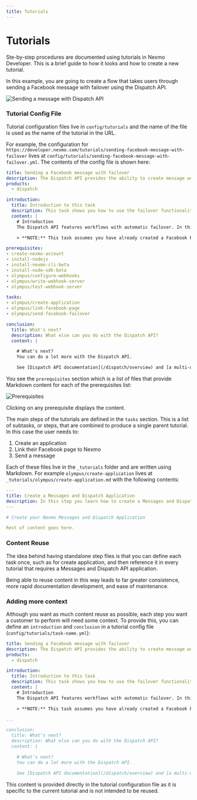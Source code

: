 ```yaml
---
title: Tutorials
---
```


# Tutorials

Ste-by-step procedures are documented using tutorials in Nexmo Developer. This is a brief guide to how it looks and how to create a new tutorial.

In this example, you are going to create a flow that takes users through sending a Facebook message with failover using the Dispatch API.

![Sending a message with Dispatch API](/assets/images/contributing/task-example.png)

### Tutorial Config File

Tutorial configuration files live in `config/tutorials` and the name of the file is used as the name of the tutorial in the URL.

For example, the configuration for `https://developer.nexmo.com/tutorials/sending-facebook-message-with-failover` lives at `config/tutorials/sending-facebook-message-with-failover.yml`. The contents of the config file is shown here:

```yaml
title: Sending a Facebook message with failover
description: The Dispatch API provides the ability to create message workflows with failover to secondary channels. This task looks at using the Dispatch API to send a Facebook message with failover to the SMS channel.
products:
  - dispatch

introduction: 
  title: Introduction to this task
  description: This task shows you how to use the failover functionality of the Dispatch API.
  content: |
    # Introduction
    The Dispatch API features workflows with automatic failover. In this task you see how to send a Facebook Messenger message with automatic failover to SMS.

    > **NOTE:** This task assumes you have already created a Facebook Profile and a Facebook Page.

prerequisites:
- create-nexmo-account
- install-nodejs
- install-nexmo-cli-beta
- install-node-sdk-beta
- olympus/configure-webhooks
- olympus/write-webhook-server
- olympus/test-webhook-server

tasks:
- olympus/create-application
- olympus/link-facebook-page
- olympus/send-facebook-failover

conclusion:
  title: What's next?
  description: What else can you do with the Dispatch API?
  content: |

    # What's next?
    You can do a lot more with the Dispatch API.

    See [Dispatch API documentation](/dispatch/overview) and [a multi-user, multi-channel workflow Dispatch use case](/use-cases/dispatch-user-fallback).

```

You see the `prerequisites` section which is a list of files that provide Markdown content for each of the prerequisites list:

![Prerequisites](/assets/images/contributing/task-prereqs.png)

Clicking on any prerequisite displays the content.

The main steps of the tutorials are defined in the `tasks` section. This is a list of subtasks, or steps, that are combined to produce a single parent tutorial. In this case the user needs to:

1. Create an application
2. Link their Facebook page to Nexmo
3. Send a message

Each of these files live in the `_tutorials` folder and are written using Markdown. For example `olympus/create-application` lives at `_tutorials/olympus/create-application.md` with the following contents:

```yaml
---
title: Create a Messages and Dispatch Application
description: In this step you learn how to create a Messages and Dispatch Application. A Messages and Dispatch application has a message status webhook and inbound message webhook, where the inbound message is of type `whatsapp`, `messenger` or `viber_service_msg`. Inbound SMS has to be handled through your account-level SMS webhook.
---

# Create your Nexmo Messages and Dispatch Application

Rest of content goes here.
```

### Content Reuse

The idea behind having standalone step files is that you can define each task once, such as for create application, and then reference it in every tutorial that requires a Messages and Dispatch API application.

Being able to reuse content in this way leads to far greater consistence, more rapid documentation development, and ease of maintenance.

### Adding more context

Although you want as much content reuse as possible, each step you want a customer to perform will need some context. To provide this, you can define an `introduction` and `conclusion` in a tutorial config file (`config/tutorials/task-name.yml`):

```yaml
title: Sending a Facebook message with failover
description: The Dispatch API provides the ability to create message workflows with failover to secondary channels. This task looks at using the Dispatch API to send a Facebook message with failover to the SMS channel.
products:
  - dispatch

introduction: 
  title: Introduction to this task
  description: This task shows you how to use the failover functionality of the Dispatch API.
  content: |
    # Introduction
    The Dispatch API features workflows with automatic failover. In this task you see how to send a Facebook Messenger message with automatic failover to SMS.

    > **NOTE:** This task assumes you have already created a Facebook Profile and a Facebook Page.

...

conclusion:
  title: What's next?
  description: What else can you do with the Dispatch API?
  content: |

    # What's next?
    You can do a lot more with the Dispatch API.

    See [Dispatch API documentation](/dispatch/overview) and [a multi-user, multi-channel workflow Dispatch use case](/use-cases/dispatch-user-fallback).
```

This content is provided directly in the tutorial configuration file as it is specific to the current tutorial and is not intended to be reused.
